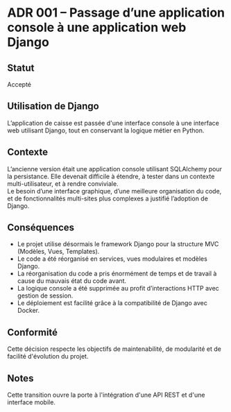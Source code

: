 # ADR 001 – Passage d’une application console à une application web Django

## Statut  
Accepté

## Utilisation de Django  
L’application de caisse est passée d'une interface console à une interface web utilisant Django, tout en conservant la logique métier en Python.

## Contexte  
L’ancienne version était une application console utilisant SQLAlchemy pour la persistance. Elle devenait difficile à étendre, à tester dans un contexte multi-utilisateur, et à rendre conviviale.  
Le besoin d’une interface graphique, d’une meilleure organisation du code, et de fonctionnalités multi-sites plus complexes a justifié l’adoption de Django.

## Conséquences  
- Le projet utilise désormais le framework Django pour la structure MVC (Modèles, Vues, Templates).
- Le code a été réorganisé en services, vues modulaires et modèles Django.
- La réorganisation du code a pris énormément de temps et de travail à cause du mauvais état du code avant.
- La logique console a été supprimée au profit d’interactions HTTP avec gestion de session.
- Le déploiement est facilité grâce à la compatibilité de Django avec Docker.

## Conformité  
Cette décision respecte les objectifs de maintenabilité, de modularité et de facilité d'évolution du projet.

## Notes  
Cette transition ouvre la porte à l'intégration d'une API REST et d'une interface mobile.
